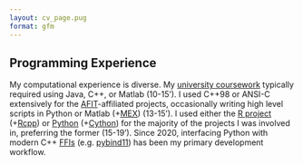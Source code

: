 ```yaml
---
layout: cv_page.pug
format: gfm
---
```


<div id="compute_experience"
class="flex flex-col space-y-1 border-sm p-2 mx-auto w-full">

<h2 class="font-bold text-blue-400 text-2xl">
Programming Experience
</h2>

<div class="prose-md text-justify leading-5">

My computational experience is diverse. My [university
coursework](#education) typically required using Java, C++, or Matlab
(10-15’). I used C++98 or ANSI-C extensively for the
[AFIT](#education)-affiliated projects, occasionally writing high level
scripts in Python or Matlab
(+[MEX](https://www.mathworks.com/help/matlab/cpp-mex-file-applications.html))
(13-15’). I used either the [R project](https://www.r-project.org/)
(+[Rcpp](https://cran.r-project.org/web/packages/Rcpp/index.html)) or
[Python](https://www.python.org/) (+[Cython](https://cython.org/)) for
the majority of the projects I was involved in, preferring the former
(15-19’). Since 2020, interfacing Python with modern C++
[FFIs](https://en.wikipedia.org/wiki/Foreign_function_interface)
(e.g. [pybind11](https://pybind11.readthedocs.io/en/stable/index.html))
has been my primary development workflow.

</div>

</div>
